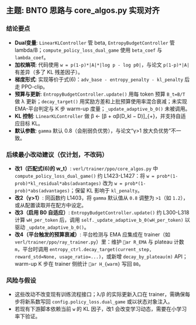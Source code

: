 ## 主题: BNTO 思路与 core_algos.py 实现对齐

### 结论要点
- **Dual变量**: `LinearKLController` 管 beta, `EntropyBudgetController` 管 lambda/B；`compute_policy_loss_dual_game` 使用 `beta_coef` 与 `lambda_coef`。
- **加权熵项**: 代码使用 `w = p(1-p)*|A|*|log p - log p0|`，与论文 `p(1-p)*|A|` 有差异（多了 KL 残差因子）。
- **梯度形式**: 实现等价于式(6)：`adv_base - entropy_penalty - kl_penalty` 后走 PPO-clip。
- **预算与更新**: `EntropyBudgetController.update()` 用每 token 预算 `B_t=B/T` 做 λ 更新；`decay_target()` 用奖励方差和上批预算使用率混合衰减；未实现 EMA-平台判定与 K 步 warm-up 度量；`_update_adaptive_b_0()` 未被调用。
- **KL 控制**: `LinearKLController` 做 β ← [β + αβ(D_kl − D)]_{+}，并支持自适应目标 KL。
- **默认参数**: `gamma` 默认 0.8（会削弱负优势），与论文“γ>1 放大负优势”不一致。

### 后续最小改动建议（仅计划，不改码）
- **改1（匹配式(6)的 w_t）**: `verl/trainer/ppo/core_algos.py` 中 `compute_policy_loss_dual_game()` 约 L1423-L1427：将 `w = prob*(1-prob)*kl_residual*abs(advantages)` 改为 `w = prob*(1-prob)*abs(advantages)`；保留 KL 影响于 `kl_penalty`。
- **改2（γ>1）**: 同函数约 L1403，将 `gamma` 默认值从 `0.8` 调整为 `>1`（如 `1.2`），或从配置读取并在配方中设定。
- **改3（启用 B0 自适应）**: `EntropyBudgetController.update()` 约 L300-L318 计算 `wH_per_token` 后，调用 `self._update_adaptive_b_0(wH_per_token)` 以驱动 `_update_adaptive_b_0()`。
- **改4（平台触发的预算衰减）**: 平台检测与 EMA 应集成在 trainer（如 `verl/trainer/ppo/ray_trainer.py`）里：维护 `ar R_EMA` 与 plateau 计数 `m`，平台时调用 `entropy_ctrl.decay_target(current_step, reward_std=None, usage_ratio=...)`，或新增 `decay_by_plateau(m)` API；warm-up K 步在 trainer 侧统计 `ar H_{warm}` 写回 `B0`。

### 风险与假设
- 这些改动不改变现有训练流程接口；λ/β 的实际更新入口在 trainer，需确保每步将新系数写回 `config.policy_loss.dual_game` 或以状态对象注入。
- 若现有下游脚本依赖当前 `w` 的 KL 因子，改1 会改变学习动态，需要在小学习率下验证。

